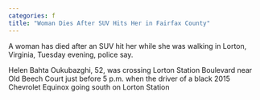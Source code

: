 ```yaml
---
categories: f
title: "Woman Dies After SUV Hits Her in Fairfax County"
---
```


A woman has died after an SUV hit her while she was walking in Lorton, Virginia, Tuesday evening, police say.



Helen Bahta Oukubazghi, 52, was crossing Lorton Station Boulevard near Old Beech Court just before 5 p.m. when the driver of a black 2015 Chevrolet Equinox going south on Lorton Station 